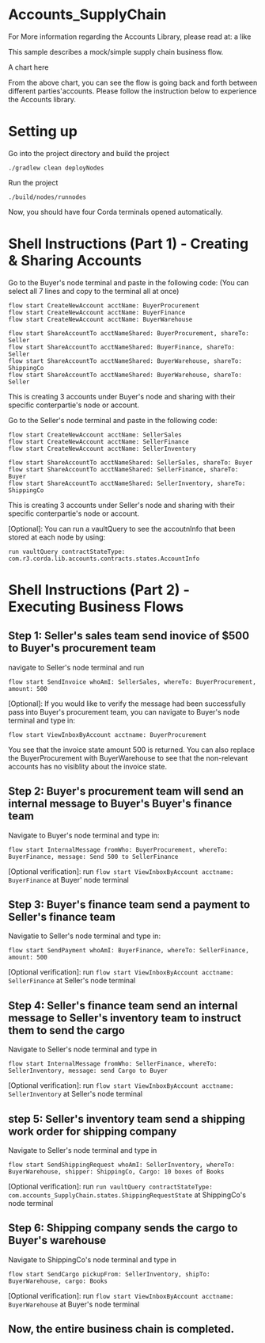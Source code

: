# Accounts_SupplyChain

For More information regarding the Accounts Library, please read at: a like 

This sample describes a mock/simple supply chain business flow.

A chart here

From the above chart, you can see the flow is going back and forth between different parties'accounts. Please follow the instruction below to experience the Accounts library. 

# Setting up
Go into the project directory and build the project
```
./gradlew clean deployNodes
```
Run the project
```
./build/nodes/runnodes
```
Now, you should have four Corda terminals opened automatically.

# Shell Instructions (Part 1) - Creating & Sharing Accounts
Go to the Buyer's node terminal and paste in the following code: (You can select all 7 lines and copy to the terminal all at once)
```
flow start CreateNewAccount acctName: BuyerProcurement
flow start CreateNewAccount acctName: BuyerFinance
flow start CreateNewAccount acctName: BuyerWarehouse

flow start ShareAccountTo acctNameShared: BuyerProcurement, shareTo: Seller
flow start ShareAccountTo acctNameShared: BuyerFinance, shareTo: Seller
flow start ShareAccountTo acctNameShared: BuyerWarehouse, shareTo: ShippingCo
flow start ShareAccountTo acctNameShared: BuyerWarehouse, shareTo: Seller
```
This is creating 3 accounts under Buyer's node and sharing with their specific conterpartie's node or account.

Go to the Seller's node terminal and paste in the following code: 
```
flow start CreateNewAccount acctName: SellerSales
flow start CreateNewAccount acctName: SellerFinance
flow start CreateNewAccount acctName: SellerInventory

flow start ShareAccountTo acctNameShared: SellerSales, shareTo: Buyer
flow start ShareAccountTo acctNameShared: SellerFinance, shareTo: Buyer
flow start ShareAccountTo acctNameShared: SellerInventory, shareTo: ShippingCo
```
This is creating 3 accounts under Seller's node and sharing with their specific conterpartie's node or account.

[Optional]: You can run a vaultQuery to see the accoutnInfo that been stored at each node by using: 
```
run vaultQuery contractStateType: com.r3.corda.lib.accounts.contracts.states.AccountInfo
```
# Shell Instructions (Part 2) - Executing Business Flows
## Step 1: Seller's sales team send inovice of $500 to Buyer's procurement team
navigate to Seller's node terminal and run
```
flow start SendInvoice whoAmI: SellerSales, whereTo: BuyerProcurement, amount: 500 
```
[Optional]: If you would like to verify the message had been successfully pass into Buyer's procurement team, you can navigate to Buyer's node terminal and type in: 
```
flow start ViewInboxByAccount acctname: BuyerProcurement
```
You see that the invoice state amount 500 is returned. You can also replace the BuyerProcurement with BuyerWarehouse to see that the non-relevant accounts has no visiblity about the invoice state. 

## Step 2: Buyer's procurement team will send an internal message to Buyer's Buyer's finance team
Navigate to Buyer's node terminal and type in: 
```
flow start InternalMessage fromWho: BuyerProcurement, whereTo: BuyerFinance, message: Send 500 to SellerFinance
```
[Optional verification]: run ```flow start ViewInboxByAccount acctname: BuyerFinance``` at Buyer' node terminal

## Step 3: Buyer's finance team send a payment to Seller's finance team
Navigatie to Seller's node terminal and type in:
```
flow start SendPayment whoAmI: BuyerFinance, whereTo: SellerFinance, amount: 500
```
[Optional verification]: run ```flow start ViewInboxByAccount acctname: SellerFinance``` at Seller's node terminal 

## Step 4: Seller's finance team send an internal message to Seller's inventory team to instruct them to send the cargo
Navigate to Seller's node terminal and type in
```
flow start InternalMessage fromWho: SellerFinance, whereTo: SellerInventory, message: send Cargo to Buyer
```
[Optional verification]: run ```flow start ViewInboxByAccount acctname: SellerInventory``` at Seller's node terminal 

## step 5: Seller's inventory team send a shipping work order for shipping company 
Navigate to Seller's node terminal and type in
```
flow start SendShippingRequest whoAmI: SellerInventory, whereTo: BuyerWarehouse, shipper: ShippingCo, Cargo: 10 boxes of Books
```
[Optional verification]: run ```run vaultQuery contractStateType: com.accounts_SupplyChain.states.ShippingRequestState``` at ShippingCo's node terminal 

## Step 6: Shipping company sends the cargo to Buyer's warehouse
Navigate to ShippingCo's node terminal and type in
```
flow start SendCargo pickupFrom: SellerInventory, shipTo: BuyerWarehouse, cargo: Books
```
[Optional verification]: run ```flow start ViewInboxByAccount acctname: BuyerWarehouse``` at Buyer's node terminal 

## Now, the entire business chain is completed. 




